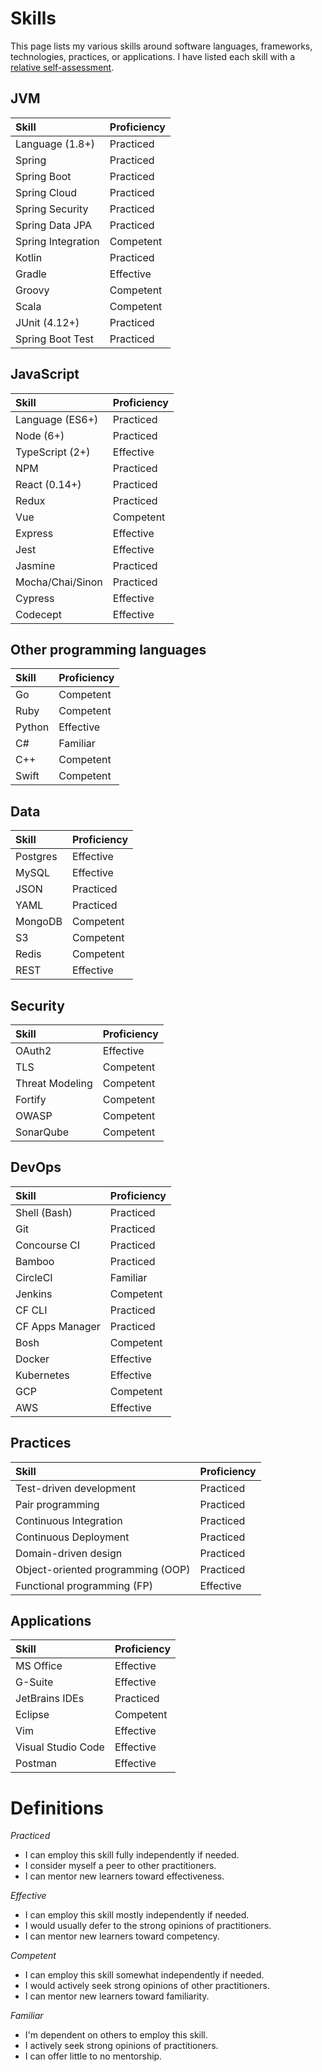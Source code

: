 # Skills

This page lists my various skills around software languages, frameworks, technologies, practices, or applications. I have listed each skill with a [relative self-assessment](#definitions).

## JVM

| Skill                | Proficiency |
| :------------------- | :---------- |
| Language (1.8+)      | Practiced   |
| Spring               | Practiced   |
| Spring Boot          | Practiced   |
| Spring Cloud         | Practiced   |
| Spring Security      | Practiced   |
| Spring Data JPA      | Practiced   |
| Spring Integration   | Competent   |
| Kotlin               | Practiced   |
| Gradle               | Effective   |
| Groovy               | Competent   |
| Scala                | Competent   |
| JUnit (4.12+)        | Practiced   |
| Spring Boot Test     | Practiced   |

## JavaScript

| Skill            | Proficiency |
| :--------------- | :---------- |
| Language (ES6+)  | Practiced   |
| Node (6+)        | Practiced   |
| TypeScript (2+)  | Effective   |
| NPM              | Practiced   |
| React (0.14+)    | Practiced   |
| Redux            | Practiced   |
| Vue              | Competent   |
| Express          | Effective   |
| Jest             | Effective   |
| Jasmine          | Practiced   |
| Mocha/Chai/Sinon | Practiced   |
| Cypress          | Effective   |
| Codecept         | Effective   |

## Other programming languages

| Skill            | Proficiency |
| :--------------- | :---------- |
| Go               | Competent   |
| Ruby             | Competent   |
| Python           | Effective   |
| C#               | Familiar    |
| C++              | Competent   |
| Swift            | Competent   |

## Data

| Skill            | Proficiency |
| :--------------- | :---------- |
| Postgres         | Effective   |
| MySQL            | Effective   |
| JSON             | Practiced   |
| YAML             | Practiced   |
| MongoDB          | Competent   |
| S3               | Competent   |
| Redis            | Competent   |
| REST             | Effective   |

## Security

| Skill               | Proficiency |
| :------------------ | :---------- |
| OAuth2              | Effective   |
| TLS                 | Competent   |
| Threat Modeling     | Competent   |
| Fortify             | Competent   |
| OWASP               | Competent   |
| SonarQube           | Competent   |

## DevOps

| Skill            | Proficiency |
| :--------------- | :---------- |
| Shell (Bash)     | Practiced   |
| Git              | Practiced   |
| Concourse CI     | Practiced   |
| Bamboo           | Practiced   |
| CircleCI         | Familiar    |
| Jenkins          | Competent   |
| CF CLI           | Practiced   |
| CF Apps Manager  | Practiced   |
| Bosh             | Competent   |
| Docker           | Effective   |
| Kubernetes       | Effective   |
| GCP              | Competent   |
| AWS              | Effective   |

## Practices

| Skill                             | Proficiency  |
| :-------------------------------- | :----------- |
| Test-driven development           | Practiced    |
| Pair programming                  | Practiced    |
| Continuous Integration            | Practiced    |
| Continuous Deployment             | Practiced    |
| Domain-driven design              | Practiced    |
| Object-oriented programming (OOP) | Practiced    |
| Functional programming (FP)       | Effective    |

## Applications

| Skill                | Proficiency |
| :------------------  | :---------- |
| MS Office            | Effective   |
| G-Suite              | Effective   |
| JetBrains IDEs       | Practiced   |
| Eclipse              | Competent   |
| Vim                  | Effective   |
| Visual Studio Code   | Effective   |
| Postman              | Effective   |


# Definitions

*Practiced*

* I can employ this skill fully independently if needed.
* I consider myself a peer to other practitioners.
* I can mentor new learners toward effectiveness.

*Effective*

* I can employ this skill mostly independently if needed.
* I would usually defer to the strong opinions of practitioners.
* I can mentor new learners toward competency.

*Competent*

* I can employ this skill somewhat independently if needed.
* I would actively seek strong opinions of other practitioners.
* I can mentor new learners toward familiarity.

*Familiar*

* I'm dependent on others to employ this skill.
* I actively seek strong opinions of practitioners.
* I can offer little to no mentorship.
